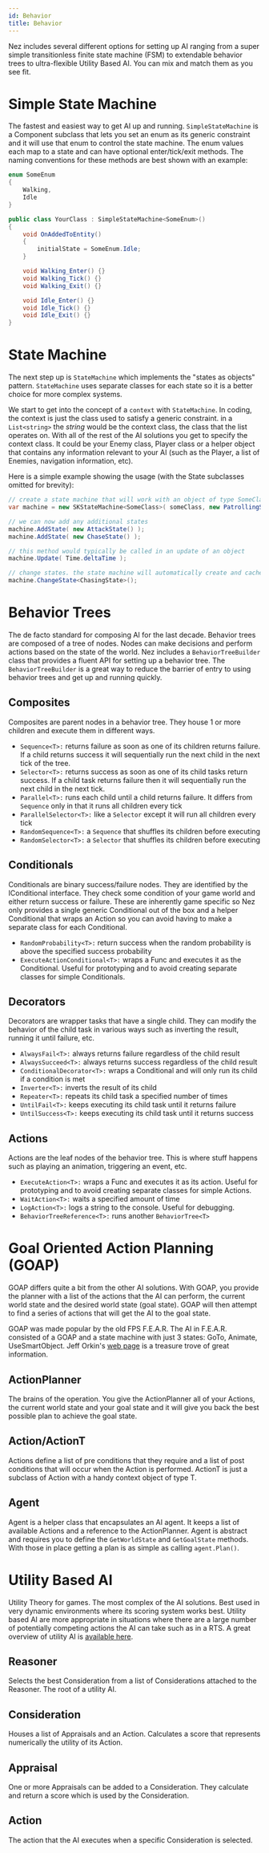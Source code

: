 ```yaml
---
id: Behavior
title: Behavior
---
```


Nez includes several different options for setting up AI ranging from a super simple transitionless finite state machine (FSM) to extendable behavior trees to ultra-flexible Utility Based AI. You can mix and match them as you see fit.


Simple State Machine
==========
The fastest and easiest way to get AI up and running. `SimpleStateMachine` is a Component subclass that lets you set an enum as its generic constraint and it will use that enum to control the state machine. The enum values each map to a state and can have optional enter/tick/exit methods. The naming conventions for these methods are best shown with an example:

```csharp
enum SomeEnum
{
    Walking,
    Idle
}

public class YourClass : SimpleStateMachine<SomeEnum>()
{
    void OnAddedToEntity()
    {
        initialState = SomeEnum.Idle;
    }

    void Walking_Enter() {}
    void Walking_Tick() {}
    void Walking_Exit() {}

    void Idle_Enter() {}
    void Idle_Tick() {}
    void Idle_Exit() {}
}
```


State Machine
==========
The next step up is `StateMachine` which implements the "states as objects" pattern. `StateMachine` uses separate classes for each state so it is a better choice for more complex systems.

We start to get into the concept of a `context` with `StateMachine`. In coding, the context is just the class used to satisfy a generic constraint. in a `List<string>` the *string* would be the context class, the class that the list operates on. With all of the rest of the AI solutions you get to specify the context class. It could be your Enemy class, Player class or a helper object that contains any information relevant to your AI (such as the Player, a list of Enemies, navigation information, etc).

Here is a simple example showing the usage (with the State subclasses omitted for brevity):

```csharp
// create a state machine that will work with an object of type SomeClass as the focus with an initial state of PatrollingState
var machine = new SKStateMachine<SomeClass>( someClass, new PatrollingState() );

// we can now add any additional states
machine.AddState( new AttackState() );
machine.AddState( new ChaseState() );

// this method would typically be called in an update of an object
machine.Update( Time.deltaTime );

// change states. the state machine will automatically create and cache an instance of the class (in this case ChasingState)
machine.ChangeState<ChasingState>();
```



Behavior Trees
==========
The de facto standard for composing AI for the last decade. Behavior trees are composed of a tree of nodes. Nodes can make decisions and perform actions based on the state of the world. Nez includes a `BehaviorTreeBuilder` class that provides a fluent API for setting up a behavior tree. The `BehaviorTreeBuilder` is a great way to reduce the barrier of entry to using behavior trees and get up and running quickly.


## Composites
Composites are parent nodes in a behavior tree. They house 1 or more children and execute them in different ways.

- `Sequence<T>:` returns failure as soon as one of its children returns failure. If a child returns success it will sequentially run the next child in the next tick of the tree.
- `Selector<T>:` returns success as soon as one of its child tasks return success. If a child task returns failure then it will sequentially run the next child in the next tick.
- `Parallel<T>:` runs each child until a child returns failure. It differs from `Sequence` only in that it runs all children every tick
- `ParallelSelector<T>:` like a `Selector` except it will run all children every tick
- `RandomSequence<T>:` a `Sequence` that shuffles its children before executing
- `RandomSelector<T>:` a `Selector` that shuffles its children before executing


## Conditionals
Conditionals are binary success/failure nodes. They are identified by the IConditional interface. They check some condition of your game world and either return success or failure. These are inherently game specific so Nez only provides a single generic Conditional out of the box and a helper Conditional that wraps an Action so you can avoid having to make a separate class for each Conditional.

- `RandomProbability<T>:` return success when the random probability is above the specified success probability
- `ExecuteActionConditional<T>:` wraps a Func and executes it as the Conditional. Useful for prototyping and to avoid creating separate classes for simple Conditionals.


## Decorators
Decorators are wrapper tasks that have a single child. They can modify the behavior of the child task in various ways such as inverting the result, running it until failure, etc.

- `AlwaysFail<T>:` always returns failure regardless of the child result
- `AlwaysSucceed<T>:` always returns success regardless of the child result
- `ConditionalDecorator<T>:` wraps a Conditional and will only run its child if a condition is met
- `Inverter<T>:` inverts the result of its child
- `Repeater<T>:` repeats its child task a specified number of times
- `UntilFail<T>:` keeps executing its child task until it returns failure
- `UntilSuccess<T>:` keeps executing its child task until it returns success


## Actions
Actions are the leaf nodes of the behavior tree. This is where stuff happens such as playing an animation, triggering an event, etc.

- `ExecuteAction<T>:` wraps a Func and executes it as its action. Useful for prototyping and to avoid creating separate classes for simple Actions.
- `WaitAction<T>:` waits a specified amount of time
- `LogAction<T>:` logs a string to the console. Useful for debugging.
- `BehaviorTreeReference<T>:` runs another `BehaviorTree<T>`



Goal Oriented Action Planning (GOAP)
==========
GOAP differs quite a bit from the other AI solutions. With GOAP, you provide the planner with a list of the actions that the AI can perform, the current world state and the desired world state (goal state). GOAP will then attempt to find a series of actions that will get the AI to the goal state.

GOAP was made popular by the old FPS F.E.A.R. The AI in F.E.A.R. consisted of a GOAP and a state machine with just 3 states: GoTo, Animate, UseSmartObject. Jeff Orkin's [web page](http://alumni.media.mit.edu/~jorkin/goap.html) is a treasure trove of great information.


## ActionPlanner
The brains of the operation. You give the ActionPlanner all of your Actions, the current world state and your goal state and it will give you back the best possible plan to achieve the goal state.


## Action/ActionT
Actions define a list of pre conditions that they require and a list of post conditions that will occur when the Action is performed. ActionT is just a subclass of Action with a handy context object of type T.


## Agent
Agent is a helper class that encapsulates an AI agent. It keeps a list of available Actions and a reference to the ActionPlanner. Agent is abstract and requires you to define the `GetWorldState` and `GetGoalState` methods. With those in place getting a plan is as simple as calling `agent.Plan()`.




Utility Based AI
==========
Utility Theory for games. The most complex of the AI solutions. Best used in very dynamic environments where its scoring system works best. Utility based AI are more appropriate in situations where there are a large number of potentially competing actions the AI can take such as in a RTS. A great overview of utility AI is [available here](http://www.gdcvault.com/play/1012410/Improving-AI-Decision-Modeling-Through).


## Reasoner
Selects the best Consideration from a list of Considerations attached to the Reasoner. The root of a utility AI.


## Consideration
Houses a list of Appraisals and an Action. Calculates a score that represents numerically the utility of its Action.


## Appraisal
One or more Appraisals can be added to a Consideration. They calculate and return a score which is used by the Consideration.


## Action
The action that the AI executes when a specific Consideration is selected.

